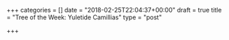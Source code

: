 +++
categories = []
date = "2018-02-25T22:04:37+00:00"
draft = true
title = "Tree of the Week: Yuletide Camillias"
type = "post"

+++

